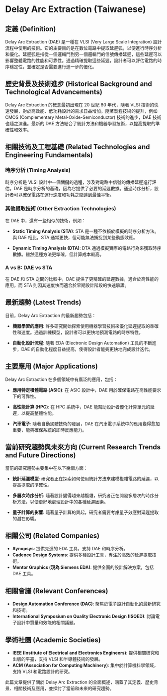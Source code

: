 # Delay Arc Extraction (Taiwanese)

## 定義 (Definition)

Delay Arc Extraction (DAE) 是一種在 VLSI (Very Large Scale Integration) 設計流程中使用的技術。它的主要目的是在數位電路中提取延遲弧，以便進行時序分析和優化。延遲弧是指從一個邏輯門到另一個邏輯門的信號傳播延遲，這些延遲可以影響整體電路的性能和可靠性。通過精確提取這些延遲，設計者可以評估電路的時序穩定性，並確定是否需要進行進一步的優化。

## 歷史背景及技術進步 (Historical Background and Technological Advancements)

Delay Arc Extraction 的概念最初出現在 20 世紀 80 年代，隨著 VLSI 技術的快速發展，對於高效能、低功耗設計的需求日益增加。隨著製程技術的提升，例如 CMOS (Complementary Metal-Oxide-Semiconductor) 技術的進步，DAE 技術也隨之演進。最新的 DAE 方法結合了統計方法和機器學習技術，以提高提取的準確性和效率。

## 相關技術及工程基礎 (Related Technologies and Engineering Fundamentals)

### 時序分析 (Timing Analysis)

時序分析是 VLSI 設計中一個關鍵的過程，涉及對電路中信號的傳播延遲進行評估。DAE 是時序分析的基礎，因為它提供了必要的延遲數據。通過時序分析，設計者可以確保電路在運行速度和功耗之間達到最佳平衡。

### 其他提取技術 (Other Extraction Technologies)

在 DAE 中，還有一些相似的技術，例如：

- **Static Timing Analysis (STA)**: STA 是一種不依賴於模擬的時序分析方法。與 DAE 相比，STA 通常更快，但可能無法捕捉到某些動態效應。

- **Dynamic Timing Analysis (DTA)**: DTA 通過模擬實際的電路行為來獲取時序數據。雖然這種方法更準確，但計算成本較高。

### A vs B: DAE vs STA

在 DAE 和 STA 之間的比較中，DAE 提供了更精確的延遲數據，適合於高性能的應用，而 STA 則因其速度快而適合於早期設計階段的快速驗證。

## 最新趨勢 (Latest Trends)

目前，Delay Arc Extraction 的最新趨勢包括：

- **機器學習的應用**: 許多研究開始探索使用機器學習技術來優化延遲提取的準確性和速度。通過訓練模型，設計者可以更快地預測電路的時序特性。

- **自動化設計流程**: 隨著 EDA (Electronic Design Automation) 工具的不斷進步，DAE 的自動化程度日益提高，使得設計者能夠更快地完成設計迭代。

## 主要應用 (Major Applications)

Delay Arc Extraction 在多個領域中有廣泛的應用，包括：

- **應用特定積體電路 (ASIC)**: 在 ASIC 設計中，DAE 用於確保電路在高性能要求下的可靠性。

- **高性能計算 (HPC)**: 在 HPC 系統中，DAE 能幫助設計者優化計算單元的延遲，以提高整體性能。

- **汽車電子**: 隨著自動駕駛技術的發展，DAE 在汽車電子系統中的應用變得愈加重要，能夠確保系統的即時反應能力。

## 當前研究趨勢與未來方向 (Current Research Trends and Future Directions)

當前的研究趨勢主要集中在以下幾個方面：

- **統計延遲模型**: 研究者正在探索如何使用統計方法來建模複雜電路的延遲，以提高提取的準確性。

- **多層次時序分析**: 隨著設計變得越來越複雜，研究者正在開發多層次的時序分析方法，以便更好地處理設計中的各種延遲因素。

- **量子計算的影響**: 隨著量子計算的興起，研究者需要考慮量子效應對延遲提取的潛在影響。

## 相關公司 (Related Companies)

- **Synopsys**: 提供先進的 EDA 工具，支持 DAE 和時序分析。
- **Cadence Design Systems**: 提供多種設計工具，專注於高效的延遲提取技術。
- **Mentor Graphics (現為 Siemens EDA)**: 提供全面的設計解決方案，包括 DAE 工具。

## 相關會議 (Relevant Conferences)

- **Design Automation Conference (DAC)**: 聚焦於電子設計自動化的最新研究和技術。
- **International Symposium on Quality Electronic Design (ISQED)**: 討論電子設計中質量和效能的相關議題。

## 學術社團 (Academic Societies)

- **IEEE (Institute of Electrical and Electronics Engineers)**: 提供相關研究和出版的平臺，支持 VLSI 和半導體技術的發展。
- **ACM (Association for Computing Machinery)**: 集中於計算機科學領域，支持 VLSI 和電路設計的研究。

此篇文章提供了關於 Delay Arc Extraction 的全面概述，涵蓋了其定義、歷史背景、相關技術及應用，並探討了當前和未來的研究趨勢。